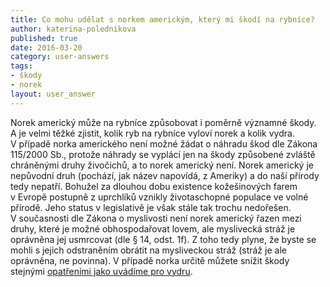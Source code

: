 ```yaml
---
title: Co mohu udělat s norkem americkým, který mi škodí na rybníce?
author: katerina-polednikova
published: true
date: 2016-03-20
category: user-answers
tags:
- škody
- norek
layout: user_answer
---
```

Norek americký může na rybníce způsobovat i poměrně významné škody. A je
velmi těžké zjistit, kolik ryb na rybníce vyloví norek a kolik
vydra. V případě norka amerického není možné žádat o náhradu škod dle
Zákona 115/2000 Sb., protože náhrady se vyplácí jen na škody způsobené
zvláště chráněnými druhy živočichů, a to norek americký není. Norek
americký je nepůvodní druh (pochází, jak název napovídá, z Ameriky) a do
naší přírody tedy nepatří. Bohužel za dlouhou dobu existence
kožešinových farem v Evropě postupně z uprchlíků vznikly životaschopné
populace ve volné přírodě. Jeho status v legislativě je však stále tak
trochu nedořešen. V současnosti dle Zákona o myslivosti není norek
americký řazen mezi druhy, které je možné obhospodařovat lovem, ale
myslivecká stráž je oprávněna jej usmrcovat (dle § 14, odst. 1f). Z toho
tedy plyne, že byste se mohli s jejich odstraněním obrátit na
mysliveckou stráž (stráž je ale oprávněna, ne povinna). V případě norka
určitě můžete snížit škody stejnými [opatřeními jako uvádíme pro
vydru](/vydra/vydra-a-skody/opatreni-ke-snizovani-skod).
